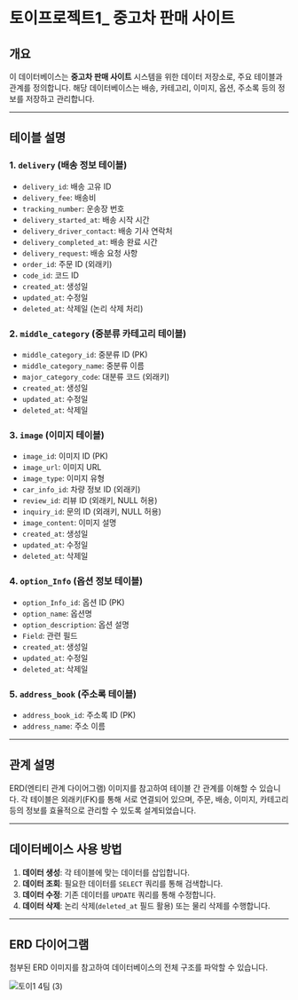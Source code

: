 # 토이프로젝트1_ 중고차 판매 사이트

## 개요
이 데이터베이스는 **중고차 판매 사이트** 시스템을 위한 데이터 저장소로, 주요 테이블과 관계를 정의합니다. 해당 데이터베이스는 배송, 카테고리, 이미지, 옵션, 주소록 등의 정보를 저장하고 관리합니다.

---

## 테이블 설명

### 1. `delivery` (배송 정보 테이블)
- `delivery_id`: 배송 고유 ID
- `delivery_fee`: 배송비
- `tracking_number`: 운송장 번호
- `delivery_started_at`: 배송 시작 시간
- `delivery_driver_contact`: 배송 기사 연락처
- `delivery_completed_at`: 배송 완료 시간
- `delivery_request`: 배송 요청 사항
- `order_id`: 주문 ID (외래키)
- `code_id`: 코드 ID
- `created_at`: 생성일
- `updated_at`: 수정일
- `deleted_at`: 삭제일 (논리 삭제 처리)

### 2. `middle_category` (중분류 카테고리 테이블)
- `middle_category_id`: 중분류 ID (PK)
- `middle_category_name`: 중분류 이름
- `major_category_code`: 대분류 코드 (외래키)
- `created_at`: 생성일
- `updated_at`: 수정일
- `deleted_at`: 삭제일

### 3. `image` (이미지 테이블)
- `image_id`: 이미지 ID (PK)
- `image_url`: 이미지 URL
- `image_type`: 이미지 유형
- `car_info_id`: 차량 정보 ID (외래키)
- `review_id`: 리뷰 ID (외래키, NULL 허용)
- `inquiry_id`: 문의 ID (외래키, NULL 허용)
- `image_content`: 이미지 설명
- `created_at`: 생성일
- `updated_at`: 수정일
- `deleted_at`: 삭제일

### 4. `option_Info` (옵션 정보 테이블)
- `option_Info_id`: 옵션 ID (PK)
- `option_name`: 옵션명
- `option_description`: 옵션 설명
- `Field`: 관련 필드
- `created_at`: 생성일
- `updated_at`: 수정일
- `deleted_at`: 삭제일

### 5. `address_book` (주소록 테이블)
- `address_book_id`: 주소록 ID (PK)
- `address_name`: 주소 이름

---

## 관계 설명
ERD(엔티티 관계 다이어그램) 이미지를 참고하여 테이블 간 관계를 이해할 수 있습니다. 각 테이블은 외래키(FK)를 통해 서로 연결되어 있으며, 주문, 배송, 이미지, 카테고리 등의 정보를 효율적으로 관리할 수 있도록 설계되었습니다.

---

## 데이터베이스 사용 방법
1. **데이터 생성**: 각 테이블에 맞는 데이터를 삽입합니다.
2. **데이터 조회**: 필요한 데이터를 `SELECT` 쿼리를 통해 검색합니다.
3. **데이터 수정**: 기존 데이터를 `UPDATE` 쿼리를 통해 수정합니다.
4. **데이터 삭제**: 논리 삭제(`deleted_at` 필드 활용) 또는 물리 삭제를 수행합니다.

---

## ERD 다이어그램
첨부된 ERD 이미지를 참고하여 데이터베이스의 전체 구조를 파악할 수 있습니다.

![토이1 4팀 (3)](https://github.com/user-attachments/assets/eb1cd907-6511-4779-b001-5401e91a3103)


